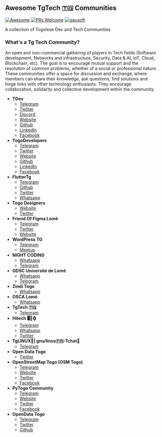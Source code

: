 ## Awesome TgTech 🇹🇬 Communities
[![Awesome](https://cdn.rawgit.com/sindresorhus/awesome/d7305f38d29fed78fa85652e3a63e154dd8e8829/media/badge.svg)](https://github.com/sindresorhus/awesome)
[![PRs Welcome](https://img.shields.io/badge/PRs-welcome-brightgreen.svg?style=flat-square)](http://makeapullrequest.com)
 [![gausoft](https://img.shields.io/twitter/follow/gausoft_?style=social&logo=twitter)](https://twitter.com/intent/follow?screen_name=gausoft_)

A collection of Togolese Dev and Tech Communities

### What's a Tg Tech Community?
An open and non-commercial gathering of players in Tech fields (Software development, Networks and infrastructure, Security, Data & AI, IoT, Cloud, Blockchain, etc). The goal is to encourage mutual support and the resolution of common problems, whether of a social or professional nature. These communities offer a space for discussion and exchange, where members can share their knowledge, ask questions, find solutions and forge links with other technology enthusiasts. They encourage collaboration, solidarity and collective development within the community.


* **TDev**
  * [Telegram](https://t.me/tdev228)
  * [Twitter](https://twitter.com/tdev228)
  * [Discord](https://discord.gg/KasJJJSu)
  * [Website](https://www.tdev228.org)
  * [Github](https://github.com/Tdev228)
  * [LinkedIn](https://www.linkedin.com/company/tdev228)
  * [Facebook](https://www.facebook.com/Tdev228)
* **TogoDevelopers**
  * [Telegram](https://t.me/togodevelopers)
  * [Twitter](https://twitter.com/togo_developers)
  * [Website](https://togodevelopers.com)
  * [Github](https://github.com/Togodevelopers)
  * [LinkedIn](https://www.linkedin.com/company/togo-developers)
  * [Facebook](https://www.facebook.com/togodevelopers)
* **FlutterTg**
  * [Telegram](https://t.me/flutterTg)
  * [Github](https://github.com/FlutterTogo)
  * [Twitter](https://twitter.com/FlutterTg)
  * [Whatsapp](https://chat.whatsapp.com/GpJLokAUIZR1rJZb8sQ2HW)
* **Togo Designers**
  * [Website](https://design.tg)
  * [Twitter](https://twitter.com/TgDesigners)
* **Friend Of Figma Lomé**
  * [Telegram](https://t.me/friendsoffigmalome)
  * [Twitter](https://twitter.com/fof_lome)
  * [Website](https://friends.figma.com/lome-togo)
* **WordPress TG**
  * [Telegram](https://t.me/WordPressTG)
  * [Meetup](https://www.meetup.com/fr-FR/WordPressLome)
* **NIGHT CODING**
  * [Whatsapp](#)
  * [Telegram](https://t.me/night_coding_meet)
* **GDSC Université de Lomé**
  * [Whatsapp](https://chat.whatsapp.com/ERxX6zzHJRHFOhIghqwFuF)
  * [Telegram](https://t.me/gdsc_ul)
* **Zindi Togo**
  * [Whatsapp](https://chat.whatsapp.com/CIc7VuG5WtEBjpVt29fkTa)
* **OSCA Lomé**
  * [Whatsapp](https://chat.whatsapp.com/GIu98zL9iHU9nwUC9EXBTx)
* **TgTech 🇹🇬**
  * [Telegram](https://t.me/TgTech)
* **Hitech 🖥📱⌚️**
  * [Telegram](https://t.me/HiTech_Group)
  * [Whatsapp](https://chat.whatsapp.com/FAuuVFOmWmv5zuBQmJhUT4)
  * [Twitter](https://twitter.com/WordpressTG)
* **TgLINUX🐧| gnu/linux🇫🇷-Tchat👥**
  * [Telegram](https://t.me/TGLinux)
* **Open Data Togo**
  * [Twitter](https://twitter.com/opendatatg)
* **OpenStreetMap Togo (OSM Togo)**
  * [Telegram](https://t.me/OsmtogoGroup)
  * [Website](https://openstreetmap.tg/)
  * [Twitter](https://twitter.com/osmtogo)
  * [Facebook](https://www.facebook.com/OpenstreetmapTogo)
* **PyTogo Community**
  * [Telegram](https://t.me/pythontogo)
  * [Website](https://www.pythontogo.org/)
  * [Twitter](https://twitter.com/PythonTg)
  * [Facebook](https://www.facebook.com/PythonTg/)
* **OpenData Togo**
  * [Telegram](https://t.me/opendatatg)
  * [Twitter](https://twitter.com/opendatatg)
  * [Github](https://github.com/odtt)
